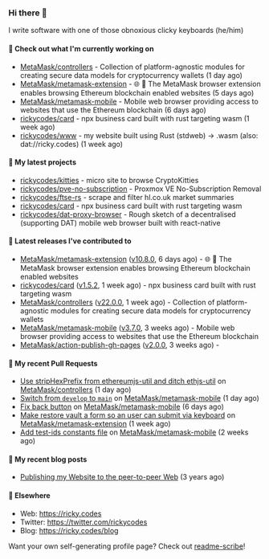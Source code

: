 ### Hi there 👋

I write software with one of those obnoxious clicky keyboards (he/him) 

#### 👀 Check out what I'm currently working on

- [MetaMask/controllers](https://github.com/MetaMask/controllers) - Collection of platform-agnostic modules for creating secure data models for cryptocurrency wallets (1 day ago)
- [MetaMask/metamask-extension](https://github.com/MetaMask/metamask-extension) - :globe_with_meridians: :electric_plug: The MetaMask browser extension enables browsing Ethereum blockchain enabled websites (5 days ago)
- [MetaMask/metamask-mobile](https://github.com/MetaMask/metamask-mobile) - Mobile web browser providing access to websites that use the Ethereum blockchain (6 days ago)
- [rickycodes/card](https://github.com/rickycodes/card) - npx business card built with rust targeting wasm (1 week ago)
- [rickycodes/www](https://github.com/rickycodes/www) - my website built using Rust (stdweb) → .wasm (also: dat://ricky.codes) (1 week ago)

#### 🌱 My latest projects

- [rickycodes/kitties](https://github.com/rickycodes/kitties) - micro site to browse CryptoKitties
- [rickycodes/pve-no-subscription](https://github.com/rickycodes/pve-no-subscription) - Proxmox VE No-Subscription Removal
- [rickycodes/ftse-rs](https://github.com/rickycodes/ftse-rs) - scrape and filter hl.co.uk market summaries
- [rickycodes/card](https://github.com/rickycodes/card) - npx business card built with rust targeting wasm
- [rickycodes/dat-proxy-browser](https://github.com/rickycodes/dat-proxy-browser) - Rough sketch of a decentralised (supporting DAT) mobile web browser built with react-native

#### 🔭 Latest releases I've contributed to

- [MetaMask/metamask-extension](https://github.com/MetaMask/metamask-extension) ([v10.8.0](https://github.com/MetaMask/metamask-extension/releases/tag/v10.8.0), 6 days ago) - :globe_with_meridians: :electric_plug: The MetaMask browser extension enables browsing Ethereum blockchain enabled websites
- [rickycodes/card](https://github.com/rickycodes/card) ([v1.5.2](https://github.com/rickycodes/card/releases/tag/v1.5.2), 1 week ago) - npx business card built with rust targeting wasm
- [MetaMask/controllers](https://github.com/MetaMask/controllers) ([v22.0.0](https://github.com/MetaMask/controllers/releases/tag/v22.0.0), 1 week ago) - Collection of platform-agnostic modules for creating secure data models for cryptocurrency wallets
- [MetaMask/metamask-mobile](https://github.com/MetaMask/metamask-mobile) ([v3.7.0](https://github.com/MetaMask/metamask-mobile/releases/tag/v3.7.0), 3 weeks ago) - Mobile web browser providing access to websites that use the Ethereum blockchain
- [MetaMask/action-publish-gh-pages](https://github.com/MetaMask/action-publish-gh-pages) ([v2.0.0](https://github.com/MetaMask/action-publish-gh-pages/releases/tag/v2.0.0), 3 weeks ago) - 

#### 🔨 My recent Pull Requests

- [Use stripHexPrefix from ethereumjs-util and ditch ethjs-util](https://github.com/MetaMask/controllers/pull/663) on [MetaMask/controllers](https://github.com/MetaMask/controllers) (1 day ago)
- [Switch from `develop` to `main`](https://github.com/MetaMask/metamask-mobile/pull/3508) on [MetaMask/metamask-mobile](https://github.com/MetaMask/metamask-mobile) (1 day ago)
- [Fix back button](https://github.com/MetaMask/metamask-mobile/pull/3500) on [MetaMask/metamask-mobile](https://github.com/MetaMask/metamask-mobile) (6 days ago)
- [Make restore vault a form so an user can submit via keyboard](https://github.com/MetaMask/metamask-extension/pull/12989) on [MetaMask/metamask-extension](https://github.com/MetaMask/metamask-extension) (1 week ago)
- [Add test-ids constants file](https://github.com/MetaMask/metamask-mobile/pull/3462) on [MetaMask/metamask-mobile](https://github.com/MetaMask/metamask-mobile) (2 weeks ago)

#### 📜 My recent blog posts

- [Publishing my Website to the peer-to-peer Web](//ricky.codes/blog/posts/publishing-to-the-peer-to-peer-web/) (3 years ago)

#### 🔗 Elsewhere

- Web: https://ricky.codes
- Twitter: https://twitter.com/rickycodes
- Blog: https://ricky.codes/blog

Want your own self-generating profile page? Check out [readme-scribe](https://github.com/muesli/readme-scribe)!
